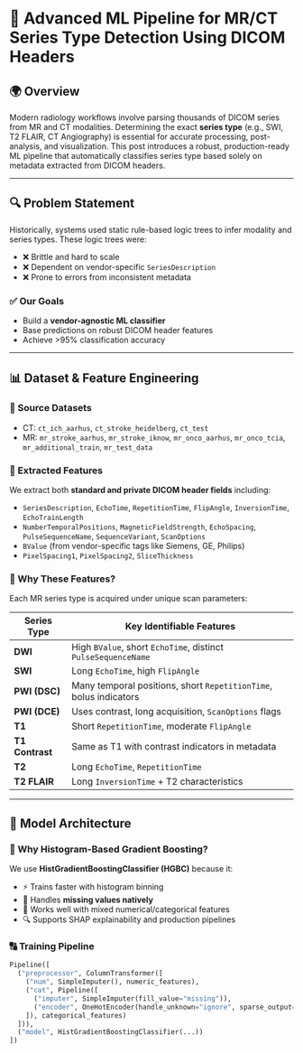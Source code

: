 # 🧠 Advanced ML Pipeline for MR/CT Series Type Detection Using DICOM Headers

## 🌍 Overview

Modern radiology workflows involve parsing thousands of DICOM series from MR and CT modalities. Determining the exact **series type** (e.g., SWI, T2 FLAIR, CT Angiography) is essential for accurate processing, post-analysis, and visualization. This post introduces a robust, production-ready ML pipeline that automatically classifies series type based solely on metadata extracted from DICOM headers.

---

## 🔍 Problem Statement

Historically, systems used static rule-based logic trees to infer modality and series types. These logic trees were:

- ❌ Brittle and hard to scale  
- ❌ Dependent on vendor-specific `SeriesDescription`  
- ❌ Prone to errors from inconsistent metadata  

### ✅ Our Goals

- Build a **vendor-agnostic ML classifier**  
- Base predictions on robust DICOM header features  
- Achieve >95% classification accuracy  

---

## 📊 Dataset & Feature Engineering

### 💼 Source Datasets

- CT: `ct_ich_aarhus`, `ct_stroke_heidelberg`, `ct_test`  
- MR: `mr_stroke_aarhus`, `mr_stroke_iknow`, `mr_onco_aarhus`, `mr_onco_tcia`, `mr_additional_train`, `mr_test_data`

### 📂 Extracted Features

We extract both **standard and private DICOM header fields** including:

- `SeriesDescription`, `EchoTime`, `RepetitionTime`, `FlipAngle`, `InversionTime`, `EchoTrainLength`  
- `NumberTemporalPositions`, `MagneticFieldStrength`, `EchoSpacing`, `PulseSequenceName`, `SequenceVariant`, `ScanOptions`  
- `BValue` (from vendor-specific tags like Siemens, GE, Philips)  
- `PixelSpacing1`, `PixelSpacing2`, `SliceThickness`

### 🔬 Why These Features?

Each MR series type is acquired under unique scan parameters:

| Series Type     | Key Identifiable Features |
|----------------|----------------------------|
| **DWI**        | High `BValue`, short `EchoTime`, distinct `PulseSequenceName` |
| **SWI**        | Long `EchoTime`, high `FlipAngle` |
| **PWI (DSC)**  | Many temporal positions, short `RepetitionTime`, bolus indicators |
| **PWI (DCE)**  | Uses contrast, long acquisition, `ScanOptions` flags |
| **T1**         | Short `RepetitionTime`, moderate `FlipAngle` |
| **T1 Contrast**| Same as T1 with contrast indicators in metadata |
| **T2**         | Long `EchoTime`, `RepetitionTime` |
| **T2 FLAIR**   | Long `InversionTime` + T2 characteristics |

---

## 🧠 Model Architecture

### 🏃 Why Histogram-Based Gradient Boosting?

We use **HistGradientBoostingClassifier (HGBC)** because it:

- ⚡ Trains faster with histogram binning  
- 🧩 Handles **missing values natively**  
- 🧮 Works well with mixed numerical/categorical features  
- 🔍 Supports SHAP explainability and production pipelines  

### 🔠 Training Pipeline

```python
Pipeline([
  ("preprocessor", ColumnTransformer([
    ("num", SimpleImputer(), numeric_features),
    ("cat", Pipeline([
      ("imputer", SimpleImputer(fill_value="missing")),
      ("encoder", OneHotEncoder(handle_unknown="ignore", sparse_output=False))
    ]), categorical_features)
  ])),
  ("model", HistGradientBoostingClassifier(...))
])
